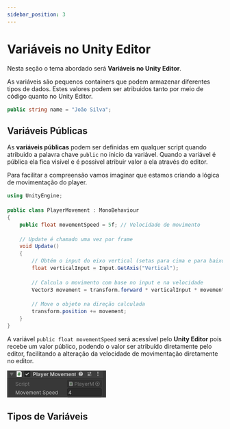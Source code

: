 ```yaml
---
sidebar_position: 3
---
```


# Variáveis no Unity Editor

Nesta seção o tema abordado será **Variáveis no Unity Editor**.

As variáveis são pequenos containers que podem armazenar diferentes tipos de dados. Estes valores podem ser atribuidos tanto por meio de código quanto no Unity Editor.

```csharp title="Exemplo de variável em C#"
public string name = "João Silva";
```

## Variáveis Públicas

As **variáveis públicas** podem ser definidas em qualquer script quando atribuido a palavra chave `public` no ínicio da variável. Quando a variável é pública ela fica visível e é possivel atribuir valor a ela através do editor.

Para facilitar a compreensão vamos imaginar que estamos criando a lógica de movimentação do player.

```csharp title="Lógica de movimentação"
using UnityEngine;

public class PlayerMovement : MonoBehaviour
{
    public float movementSpeed = 5f; // Velocidade de movimento

    // Update é chamado uma vez por frame
    void Update()
    {
        // Obtém o input do eixo vertical (setas para cima e para baixo ou W e S)
        float verticalInput = Input.GetAxis("Vertical");

        // Calcula o movimento com base no input e na velocidade
        Vector3 movement = transform.forward * verticalInput * movementSpeed * Time.deltaTime;

        // Move o objeto na direção calculada
        transform.position += movement;
    }
}
```

A variável `public float movementSpeed` será acessível pelo **Unity Editor** pois recebe um valor público, podendo o valor ser atribuído diretamente pelo editor, facilitando a alteração da velocidade de movimentação diretamente no editor.

![](/img/var-unity.png)

## Tipos de Variáveis
